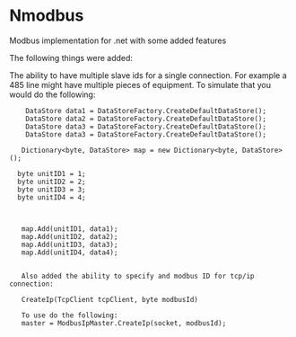 Nmodbus
=======

Modbus implementation for .net with some added features

The following things were added:

The ability to have multiple slave ids for a single connection. For example a 485 line might have multiple pieces of equipment. To simulate that you would do the following:

        DataStore data1 = DataStoreFactory.CreateDefaultDataStore();
        DataStore data2 = DataStoreFactory.CreateDefaultDataStore();
        DataStore data3 = DataStoreFactory.CreateDefaultDataStore();
        DataStore data3 = DataStoreFactory.CreateDefaultDataStore();
        
       Dictionary<byte, DataStore> map = new Dictionary<byte, DataStore>();
       
      byte unitID1 = 1;
      byte unitID2 = 2;
      byte unitID3 = 3;
      byte unitID4 = 4;



       map.Add(unitID1, data1);
       map.Add(unitID2, data2);
       map.Add(unitID3, data3);
       map.Add(unitID4, data4);
       
       
       Also added the ability to specify and modbus ID for tcp/ip connection:
       
       CreateIp(TcpClient tcpClient, byte modbusId)
       
       To use do the following:
       master = ModbusIpMaster.CreateIp(socket, modbusId);
